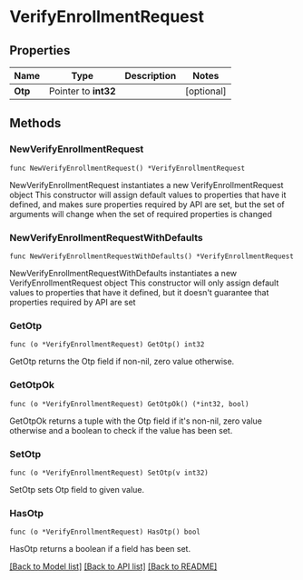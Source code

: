 # VerifyEnrollmentRequest

## Properties

Name | Type | Description | Notes
------------ | ------------- | ------------- | -------------
**Otp** | Pointer to **int32** |  | [optional] 

## Methods

### NewVerifyEnrollmentRequest

`func NewVerifyEnrollmentRequest() *VerifyEnrollmentRequest`

NewVerifyEnrollmentRequest instantiates a new VerifyEnrollmentRequest object
This constructor will assign default values to properties that have it defined,
and makes sure properties required by API are set, but the set of arguments
will change when the set of required properties is changed

### NewVerifyEnrollmentRequestWithDefaults

`func NewVerifyEnrollmentRequestWithDefaults() *VerifyEnrollmentRequest`

NewVerifyEnrollmentRequestWithDefaults instantiates a new VerifyEnrollmentRequest object
This constructor will only assign default values to properties that have it defined,
but it doesn't guarantee that properties required by API are set

### GetOtp

`func (o *VerifyEnrollmentRequest) GetOtp() int32`

GetOtp returns the Otp field if non-nil, zero value otherwise.

### GetOtpOk

`func (o *VerifyEnrollmentRequest) GetOtpOk() (*int32, bool)`

GetOtpOk returns a tuple with the Otp field if it's non-nil, zero value otherwise
and a boolean to check if the value has been set.

### SetOtp

`func (o *VerifyEnrollmentRequest) SetOtp(v int32)`

SetOtp sets Otp field to given value.

### HasOtp

`func (o *VerifyEnrollmentRequest) HasOtp() bool`

HasOtp returns a boolean if a field has been set.


[[Back to Model list]](../README.md#documentation-for-models) [[Back to API list]](../README.md#documentation-for-api-endpoints) [[Back to README]](../README.md)


